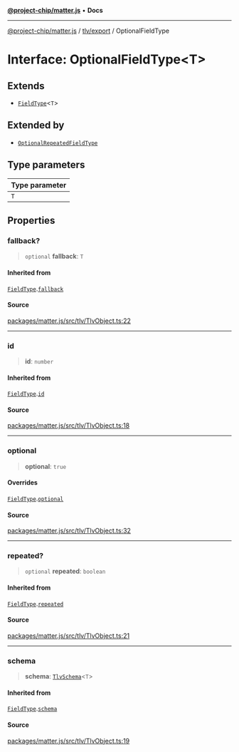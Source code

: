 [**@project-chip/matter.js**](../../../README.md) • **Docs**

***

[@project-chip/matter.js](../../../modules.md) / [tlv/export](../README.md) / OptionalFieldType

# Interface: OptionalFieldType\<T\>

## Extends

- [`FieldType`](FieldType.md)\<`T`\>

## Extended by

- [`OptionalRepeatedFieldType`](OptionalRepeatedFieldType.md)

## Type parameters

| Type parameter |
| :------ |
| `T` |

## Properties

### fallback?

> `optional` **fallback**: `T`

#### Inherited from

[`FieldType`](FieldType.md).[`fallback`](FieldType.md#fallback)

#### Source

[packages/matter.js/src/tlv/TlvObject.ts:22](https://github.com/project-chip/matter.js/blob/7a8cbb56b87d4ccf34bec5a9a95ab40a1711324f/packages/matter.js/src/tlv/TlvObject.ts#L22)

***

### id

> **id**: `number`

#### Inherited from

[`FieldType`](FieldType.md).[`id`](FieldType.md#id)

#### Source

[packages/matter.js/src/tlv/TlvObject.ts:18](https://github.com/project-chip/matter.js/blob/7a8cbb56b87d4ccf34bec5a9a95ab40a1711324f/packages/matter.js/src/tlv/TlvObject.ts#L18)

***

### optional

> **optional**: `true`

#### Overrides

[`FieldType`](FieldType.md).[`optional`](FieldType.md#optional)

#### Source

[packages/matter.js/src/tlv/TlvObject.ts:32](https://github.com/project-chip/matter.js/blob/7a8cbb56b87d4ccf34bec5a9a95ab40a1711324f/packages/matter.js/src/tlv/TlvObject.ts#L32)

***

### repeated?

> `optional` **repeated**: `boolean`

#### Inherited from

[`FieldType`](FieldType.md).[`repeated`](FieldType.md#repeated)

#### Source

[packages/matter.js/src/tlv/TlvObject.ts:21](https://github.com/project-chip/matter.js/blob/7a8cbb56b87d4ccf34bec5a9a95ab40a1711324f/packages/matter.js/src/tlv/TlvObject.ts#L21)

***

### schema

> **schema**: [`TlvSchema`](../classes/TlvSchema.md)\<`T`\>

#### Inherited from

[`FieldType`](FieldType.md).[`schema`](FieldType.md#schema)

#### Source

[packages/matter.js/src/tlv/TlvObject.ts:19](https://github.com/project-chip/matter.js/blob/7a8cbb56b87d4ccf34bec5a9a95ab40a1711324f/packages/matter.js/src/tlv/TlvObject.ts#L19)
